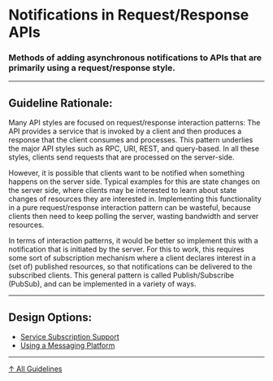 # Notifications in Request/Response APIs

### Methods of adding asynchronous notifications to APIs that are primarily using a request/response style.

---

## Guideline Rationale:

Many API styles are focused on request/response interaction patterns: The API provides a service that is invoked by a client and then produces a response that the client consumes and processes. This pattern underlies the major API styles such as RPC, URI, REST, and query-based. In all these styles, clients send requests that are processed on the server-side.

However, it is possible that clients want to be notified when something happens on the server side. Typical examples for this are state changes on the server side, where clients may be interested to learn about state changes of resources they are interested in. Implementing this functionality in a pure request/response interaction pattern can be wasteful, because clients then need to keep polling the server, wasting bandwidth and server resources.

In terms of interaction patterns, it would be better so implement this with a notification that is initiated by the server. For this to work, this requires some sort of subscription mechanism where a client declares interest in a (set of) published resources, so that notifications can be delivered to the subscribed clients. This general pattern is called Publish/Subscribe (PubSub), and can be implemented in a variety of ways.


---

## Design Options:

- [Service Subscription Support](what/service-subscription/ "Services individually support and manage subscriptions to notifications.")
- [Using a Messaging Platform](what/messaging-platform/ "Notification support as part of the API platform with a dedicated event-driven messaging infrastructure.")

---

[↑ All Guidelines](../..)
